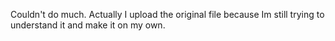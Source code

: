 Couldn't do much.
Actually I upload the original file
because Im still trying to understand
it and make it on my own.
